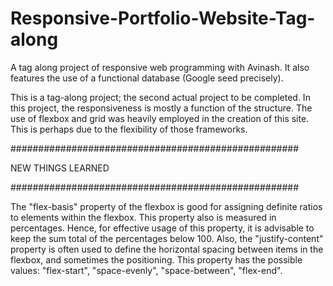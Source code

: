 # Responsive-Portfolio-Website-Tag-along
A tag along project of responsive web programming with Avinash. It also features the use of a functional database (Google seed precisely).

This is a tag-along project; the second actual project to be completed. 
In this project, the responsiveness is mostly a function of the structure. The use of flexbox and grid was heavily employed in the creation of this site. This is perhaps due to the flexibility of those frameworks.

####################################################

NEW THINGS LEARNED

####################################################

The "flex-basis" property of the flexbox is good for assigning definite ratios to elements within the flexbox. This property also is measured in percentages. Hence, for effective usage of this property, it is advisable to keep the sum total of the percentages below 100. Also, the "justify-content" property is often used to define the horizontal spacing between items in the flexbox, and sometimes the positioning. This property has the possible values: "flex-start", "space-evenly", "space-between", "flex-end".
